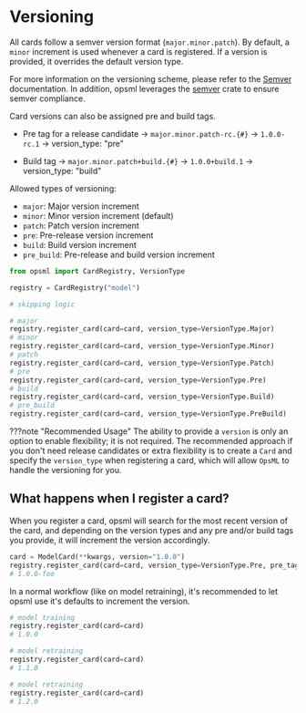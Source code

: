 # Versioning

All cards follow a semver version format (`major.minor.patch`). By default, a `minor` increment is used whenever a card is registered. If a version is provided, it overrides the default version type.

For more information on the versioning scheme, please refer to the [Semver](https://semver.org/) documentation. In addition, opsml leverages the [semver](https://docs.rs/semver/1.0.26/semver/) crate to ensure semver compliance.

Card versions can also be assigned pre and build tags.

- Pre tag for a release candidate -> `major.minor.patch-rc.{#}` -> `1.0.0-rc.1` -> version_type: "pre"

- Build tag -> `major.minor.patch+build.{#}` -> `1.0.0+build.1` -> version_type: "build"

Allowed types of versioning:

- `major`: Major version increment
- `minor`: Minor version increment (default)
- `patch`: Patch version increment
- `pre`: Pre-release version increment
- `build`: Build version increment
- `pre_build`: Pre-release and build version increment

```python
from opsml import CardRegistry, VersionType

registry = CardRegistry("model")

# skipping logic

# major
registry.register_card(card=card, version_type=VersionType.Major)
# minor
registry.register_card(card=card, version_type=VersionType.Minor)
# patch
registry.register_card(card=card, version_type=VersionType.Patch)
# pre
registry.register_card(card=card, version_type=VersionType.Pre)
# build
registry.register_card(card=card, version_type=VersionType.Build)
# pre_build
registry.register_card(card=card, version_type=VersionType.PreBuild)
```

???note "Recommended Usage"
    The ability to provide a `version` is only an option to enable flexibility; it is not required. The recommended approach if you don't need release candidates or extra flexibility is to create a `Card` and specify the `version_type` when registering a card, which will allow `OpsML` to handle the versioning for you. 

## What happens when I register a card?

When you register a card, opsml will search for the most recent version of the card, and depending on the version types and any pre and/or build tags you provide, it will increment the version accordingly.

```python
card = ModelCard(**kwargs, version="1.0.0")
registry.register_card(card=card, version_type=VersionType.Pre, pre_tag="foo")
# 1.0.0-foo
```

In a normal workflow (like on model retraining), it's recommended to let opsml use it's defaults to increment the version.

```python
# model training
registry.register_card(card=card)
# 1.0.0

# model retraining
registry.register_card(card=card)
# 1.1.0

# model retraining
registry.register_card(card=card)
# 1.2.0
```